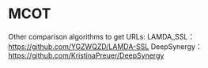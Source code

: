# MCOT

Other comparison algorithms to get URLs:
LAMDA_SSL：https://github.com/YGZWQZD/LAMDA-SSL
DeepSynergy：https://github.com/KristinaPreuer/DeepSynergy
